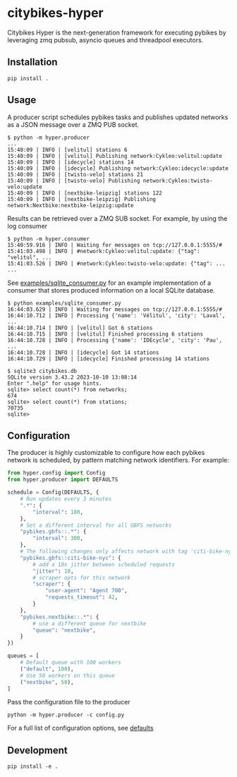 # citybikes-hyper

Citybikes Hyper is the next-generation framework for executing pybikes by
leveraging zmq pubsub, asyncio queues and threadpool executors.

## Installation

```console
pip install .
```

## Usage

A producer script schedules pybikes tasks and publishes updated networks as
a JSON message over a ZMQ PUB socket.

```
$ python -m hyper.producer
...
15:40:09 | INFO | [velitul] stations 6
15:40:09 | INFO | [velitul] Publishing network:Cykleo:velitul:update
15:40:09 | INFO | [idecycle] stations 14
15:40:09 | INFO | [idecycle] Publishing network:Cykleo:idecycle:update
15:40:09 | INFO | [twisto-velo] stations 21
15:40:09 | INFO | [twisto-velo] Publishing network:Cykleo:twisto-velo:update
15:40:09 | INFO | [nextbike-leipzig] stations 122
15:40:09 | INFO | [nextbike-leipzig] Publishing network:Nextbike:nextbike-leipzig:update
```

Results can be retrieved over a ZMQ SUB socket. For example, by using the
log consumer

```
$ python -m hyper.consumer
15:40:59.916 | INFO | Waiting for messages on tcp://127.0.0.1:5555/#
15:41:03.498 | INFO | #network:Cykleo:velitul:update: {"tag": "velitul", ...
15:41:03.526 | INFO | #network:Cykleo:twisto-velo:update: {"tag": ...
...
```

See [examples/sqlite_consumer.py] for an example implementation of a consumer
that stores produced information on a local SQLite database.

```
$ python examples/sqlite_consumer.py
16:44:03.629 | INFO | Waiting for messages on tcp://127.0.0.1:5555/#
16:44:10.712 | INFO | Processing {'name': 'Vélitul', 'city': 'Laval', ...
16:44:10.714 | INFO | [velitul] Got 6 stations
16:44:10.715 | INFO | [velitul] Finished processing 6 stations
16:44:10.728 | INFO | Processing {'name': 'IDEcycle', 'city': 'Pau', ...
16:44:10.728 | INFO | [idecycle] Got 14 stations
16:44:10.729 | INFO | [idecycle] Finished processing 14 stations
```

```
$ sqlite3 citybikes.db
SQLite version 3.43.2 2023-10-10 13:08:14
Enter ".help" for usage hints.
sqlite> select count(*) from networks;
674
sqlite> select count(*) from stations;
70735
sqlite>
```

[examples/sqlite_consumer.py]: examples/sqlite_consumer.py

## Configuration

The producer is highly customizable to configure how each pybikes network is
scheduled, by pattern matching network identifiers. For example:

```python
from hyper.config import Config
from hyper.producer import DEFAULTS

schedule = Config(DEFAULTS, {
    # Run updates every 3 minutes
    ".*": {
        "interval": 180,
    },
    # Set a different interval for all GBFS networks
    "pybikes.gbfs::.*": {
        "interval": 300,
    },
    # The following changes only affects network with tag 'citi-bike-nyc'
    "pybikes.gbfs::citi-bike-nyc": {
        # add a 10s jitter between scheduled requests
        "jitter": 10,
        # scraper opts for this network
        "scraper": {
            "user-agent": "Agent 700",
            "requests_timeout": 42,
        }
    },
    "pybikes.nextbike::.*": {
        # use a different queue for nextbike
        "queue": "nextbike",
    }
})

queues = [
    # Default queue with 100 workers
    ("default", 100),
    # Use 50 workers on this queue
    ("nextbike", 50),
]
```

Pass the configuration file to the producer

```console
python -m hyper.producer -c config.py
```

For a full list of configuration options, see [defaults]

[defaults]: src/hyper/producer.py#L28

## Development

```console
pip install -e .
```
